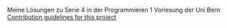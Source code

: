 Meine Lösungen zu Serie 4 in der Programmieren 1 Vorlesung der Uni Bern
[Contribution guidelines for this project](https://www.youtube.com/watch?v=dQw4w9WgXcQ)